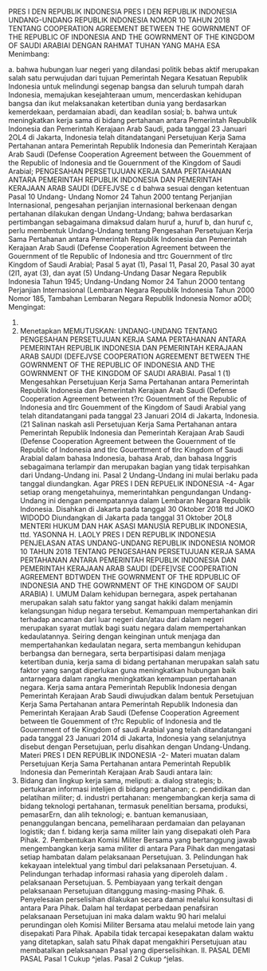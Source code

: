  PRES I DEN REPUBLIK INDONESIA PRES I DEN REPUBLIK INDONESIA UNDANG-UNDANG REPUBLIK INDONESIA NOMOR 10 TAHUN 2018 TENTANG COOPERATION AGREEMENT BETWEEN THE GOWRNMENT OF THE REPUBLIC OF INDONESIA AND THE GOWRNMENT OF THE KINGDOM OF SAUDI ARABIAI
DENGAN RAHMAT TUHAN YANG MAHA ESA
Menimbang:

a. bahwa hubungan luar negeri yang dilandasi politik bebas aktif merupakan salah satu perwujudan dari tujuan Pemerintah Negara Kesatuan Republik Indonesia untuk melindungi segenap bangsa dan seluruh tumpah darah Indonesia, memajukan kesejahteraan umum, mencerdaskan kehidupan bangsa dan ikut melaksanakan ketertiban dunia yang berdasarkan kemerdekaan, perdamaian abadi, dan keadilan sosial;
b. bahwa untuk meningkatkan kerja sama di bidang pertahanan antara Pemerintah Republik Indonesia dan Pemerintah Kerajaan Arab Saudi, pada tanggal 23 Januari 2OL4 di Jakarta, Indonesia telah ditandatangani Persetujuan Kerja Sama Pertahanan antara Pemerintah Republik Indonesia dan Pemerintah Kerajaan Arab Saudi (Defense Cooperation Agreement between the Gouemment of the Republic of Indonesia and tle Gouernment of the Kingdom of Saudi Arabial; PENGESAHAN PERSETUJUAN KERJA SAMA PERTAHANAN ANTARA PEMERINTAH REPUBLIK INDONESIA DAN PEMERINTAH KERAJAAN ARAB SAUDI (DEFEJVSE c d bahwa sesuai dengan ketentuan Pasal 10 Undang- Undang Nomor 24 Tahun 2000 tentang Perjanjian lnternasional, pengesahan perjanjian internasional berkenaan dengan pertahanan dilakukan dengan Undang-Undang; bahwa berdasarkan pertimbangan sebagaimana dimaksud dalam huruf a, huruf b, dan huruf c, perlu membentuk Undang-Undang tentang Pengesahan Persetujuan Kerja Sama Pertahanan antara Pemerintah Republik Indonesia dan Pemerintah Kerajaan Arab Saudi (Defense Cooperation Agreement between the Gouernment of tle Republic of Indonesia and ttrc Gouernment of tlrc Kingdom of Saudi Arabial; Pasal 5 ayat (1), Pasal 11, Pasal 20, Pasal 30 ayat (2l1, ayat (3), dan ayat (5) Undang-Undang Dasar Negara Republik Indonesia Tahun 1945; Undang-Undang Nomor 24 Tahun 2OO0 tentang Perjanjian Internasional (Lembaran Negara Republik Indonesia Tahun 2000 Nomor 185, Tambahan Lembaran Negara Republik Indonesia Nomor aODl;
Mengingat:

1.
2. Menetapkan
MEMUTUSKAN:
 UNDANG-UNDANG TENTANG PENGESAHAN PERSETUJUAN KERJA SAMA PERTAHANAN ANTARA PEMERINTAH REPUBLIK INDONESIA DAN PEMERINTAH KERAJAAN ARAB SAUDI (DEFEJVSE COOPERATION AGREEMENT BETWEEN THE GOWRNMENT OF THE REPUBLIC OF INDONESIA AND THE GOWRNMENT OF THE KINGDOM OF SAUDI ARABIAI.
Pasal 1
(1) Mengesahkan Persetujuan Kerja Sama Pertahanan antara Pemerintah Republik Indonesia dan Pemerintah Kerajaan Arab Saudi (Defense Cooperation Agreement between t?rc Gouentment of the Republic of Indonesia and tlrc Gouemment of the Kingdom of Saudi Arabial yang telah ditandatangani pada tanggal 23 Januari 2Ol4 di Jakarta, Indonesia. (21 Salinan naskah asli Persetujuan Kerja Sama Pertahanan antara Pemerintah Republik Indonesia dan Pemerintah Kerajaan Arab Saudi (Defense Cooperation Agreement between the Gouernment of tle Republic of Indonesia and tlrc Gouerttment of tlrc Kingdom of Saudi Arabial dalam bahasa Indonesia, bahasa Arab, dan bahasa Inggris sebagaimana terlampir dan merupakan bagian yang tidak terpisahkan dari Undang-Undang ini.
Pasal 2
Undang-Undang ini mulai berlaku pada tanggal diundangkan. Agar PRES I DEN REPUELIK INDONESIA -4-
Agar setiap orang mengetahuinya, memerintahkan pengundangan Undang-Undang ini dengan penempatannya dalam Lembaran Negara Republik Indonesia. Disahkan di Jakarta pada tanggal 30 Oktober 2018 ttd JOKO WIDODO Diundangkan di Jakarta pada tanggal 31 Oktober 2OL8 MENTERI HUKUM DAN HAK ASASI MANUSIA REPUBLIK INDONESIA, ttd. YASONNA H. LAOLY PRES I DEN REPUBLIK INDONESIA PENJELASAN ATAS UNDANG-UNDANG REPUBLIK INDONESIA NOMOR 10 TAHUN 2018 TENTANG PENGESAHAN PERSETUJUAN KERJA SAMA PERTAHANAN ANTARA PEMERINTAH REPUBLIK INDONESIA DAN PEMERINTAH KERAJAAN ARAB SAUDI (DEFE]VSE COOPERATION AGREEMENT BDTWDEN THE GOWRNMENT OF THE RDPUBLIC OF INDONESIA AND THE GOWRNMENT OF THE KINGDOM OF SAUDI ARABIA) I. UMUM Dalam kehidupan bernegara, aspek pertahanan merupakan salah satu faktor yang sangat hakiki dalam menjamin kelangsungan hidup negara tersebut. Kemampuan mempertahankan diri terhadap ancaman dari luar negeri dan/atau dari dalam negeri merupakan syarat mutlak bagi suatu negara dalam mempertahankan kedaulatannya. Seiring dengan keinginan untuk menjaga dan mempertahankan kedaulatan negara, serta membangun kehidupan berbangsa dan bernegara, serta berpartisipasi dalam menjaga ketertiban dunia, kerja sama di bidang pertahanan merupakan salah satu faktor yang sangat diperlukan guna meningkatkan hubungan baik antarnegara dalam rangka meningkatkan kemampuan pertahanan negara. Kerja sama antara Pemerintah Republik Indonesia dengan Pemerintah Kerajaan Arab Saudi diwujudkan dalam bentuk Persetujuan Kerja Sama Pertahanan antara Pemerintah Republik Indonesia dan Pemerintah Kerajaan Arab Saudi (Defense Cooperation Agreement between tle Gouemment of t?rc Republic of Indonesia and tle Gouernment of tle Kingdom of saudi Arabial yang telah ditandatangani pada tanggal 23 Januari 2014 di Jakarta, Indonesia yang selanjutnya disebut dengan Persetujuan, perlu disahkan dengan Undang-Undang. Materi PRES I DEN REPUBLIK INDONESIA -2- Materi muatan dalam Persetujuan Kerja Sama Pertahanan antara Pemerintah Republik Indonesia dan Pemerintah Kerajaan Arab Saudi antara lain:
1. Bidang dan lingkup kerja sama, meliputi:
a. dialog strategis;
b. pertukaran informasi intelijen di bidang pertahanan;
c. pendidikan dan pelatihan militer;
d. industri pertahanan: mengembangkan kerja sama di bidang teknologi pertahanan, termasuk penelitian bersama, produksi, pemasarErn, dan alih teknologi;
e. bantuan kemanusiaan, penanggulangan bencana, pemeliharaan perdamaian dan pelayanan logistik; dan
f. bidang kerja sama militer lain yang disepakati oleh Para Pihak. 2. Pembentukan Komisi Militer Bersama yang bertanggung jawab mengembangkan kerja sama militer di antara Para Pihak dan mengatasi setiap hambatan dalam pelaksanaan Persetujuan. 3. Pelindungan hak kekayaan intelektual yang timbul dari pelaksanaan Persetujuan. 4. Pelindungan terhadap informasi rahasia yang diperoleh dalam . pelaksanaan Persetujuan. 5. Pembiayaan yang terkait dengan pelaksanaan Persetujuan ditanggung masing-masing Pihak. 6. Penyelesaian perselisihan dilakukan secara damai melalui konsultasi di antara Para Pihak. Dalam hal terdapat perbedaan penafsiran pelaksanaan Persetujuan ini maka dalam waktu 90 hari melalui perundingan oleh Komisi Militer Bersama atau melalui metode lain yang disepakati Para Pihak. Apabila tidak tercapai kesepakatan dalam waktu yang ditetapkan, salah satu Pihak dapat mengakhiri Persetujuan atau membatalkan pelaksanaan Pasal yang diperselisihkan. II. PASAL DEMI PASAL Pasal 1 Cukup ^jelas. Pasal 2 Cukup ^jelas.